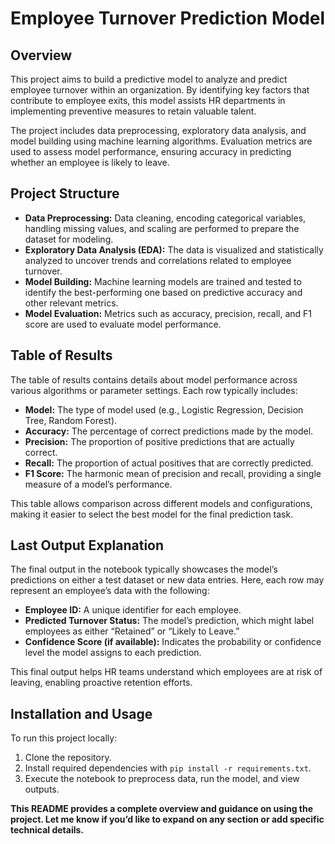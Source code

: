 # Employee Turnover Prediction Model

## Overview
This project aims to build a predictive model to analyze and predict employee turnover within an organization. By identifying key factors that contribute to employee exits, this model assists HR departments in implementing preventive measures to retain valuable talent.

The project includes data preprocessing, exploratory data analysis, and model building using machine learning algorithms. Evaluation metrics are used to assess model performance, ensuring accuracy in predicting whether an employee is likely to leave.

## Project Structure

- **Data Preprocessing:** Data cleaning, encoding categorical variables, handling missing values, and scaling are performed to prepare the dataset for modeling.
- **Exploratory Data Analysis (EDA):** The data is visualized and statistically analyzed to uncover trends and correlations related to employee turnover.
- **Model Building:** Machine learning models are trained and tested to identify the best-performing one based on predictive accuracy and other relevant metrics.
- **Model Evaluation:** Metrics such as accuracy, precision, recall, and F1 score are used to evaluate model performance.

## Table of Results

The table of results contains details about model performance across various algorithms or parameter settings. Each row typically includes:

- **Model:** The type of model used (e.g., Logistic Regression, Decision Tree, Random Forest).
- **Accuracy:** The percentage of correct predictions made by the model.
- **Precision:** The proportion of positive predictions that are actually correct.
- **Recall:** The proportion of actual positives that are correctly predicted.
- **F1 Score:** The harmonic mean of precision and recall, providing a single measure of a model’s performance.

This table allows comparison across different models and configurations, making it easier to select the best model for the final prediction task.

## Last Output Explanation

The final output in the notebook typically showcases the model’s predictions on either a test dataset or new data entries. Here, each row may represent an employee’s data with the following:

- **Employee ID:** A unique identifier for each employee.
- **Predicted Turnover Status:** The model’s prediction, which might label employees as either “Retained” or “Likely to Leave.”
- **Confidence Score (if available):** Indicates the probability or confidence level the model assigns to each prediction.

This final output helps HR teams understand which employees are at risk of leaving, enabling proactive retention efforts.

## Installation and Usage

To run this project locally:
1. Clone the repository.
2. Install required dependencies with `pip install -r requirements.txt`.
3. Execute the notebook to preprocess data, run the model, and view outputs.


**This README provides a complete overview and guidance on using the project. Let me know if you’d like to expand on any section or add specific technical details.**
